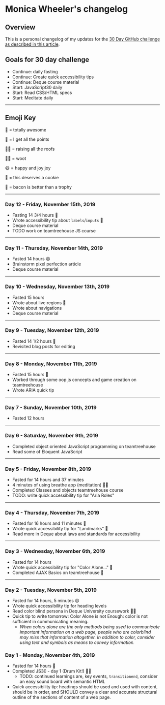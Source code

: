 # Monica Wheeler's changelog

## Overview

This is a personal changelog of my updates for the [30 Day GitHub challenge as described in this article](https://medium.com/@docix/github-30-day-challenge-7eaac41e4176). 

## Goals for 30 day challenge

- Continue: daily fasting 
- Continue: Create quick accessibility tips
- Continue: Deque course material
- Start: JavaScript30 daily
- Start: Read CSS/HTML specs
- Start: Meditate daily

---

## Emoji Key

🎉 = totally awesome

💯 = I get all the points

🙌🏻 = raising all the roofs

👏🏻 = woot

😄 = happy and joy joy

🍪 = this deserves a cookie

🥓 = bacon is better than a trophy

---

### Day 12 - Friday, November 15th, 2019

- Fasting 14 3/4 hours 🥓
- Wrote accessibility tip about `labels`/`inputs` 🎉
- Deque course material
- TODO work on teamtreehouse JS course

--- 

### Day 11 - Thursday, November 14th, 2019

- Fasted 14 hours 😄
- Brainstorm pixel perfection article
- Deque course material

--- 

### Day 10 - Wednesday, November 13th, 2019

- Fasted 15 hours
- Wrote about live regions 🙌
- Wrote about navigations
- Deque course material

---

### Day 9 - Tuesday, November 12th, 2019

- Fasted 14 1/2 hours 💯
- Revisited blog posts for editing

---

### Day 8 - Monday, November 11th, 2019

- Fasted 15 hours 🍪
- Worked through some oop js concepts and game creation on teamtreehouse
- Wrote ARIA quick tip

---

### Day 7 - Sunday, November 10th, 2019

- Fasted 12 hours

---

### Day 6 - Saturday, November 9th, 2019

- Completed object oriented JavaScript programming on teamtreehouse 
- Read some of Eloquent JavaScript
 
---

### Day 5 - Friday, November 8th, 2019

- Fasted for 14 hours and 37 minutes
- 4 minutes of using breathe app (meditation) 🙌🏻
- Completed Classes and objects teamtreehouse course
- TODO: write quick accessibility tip for "Aria Roles" 

---

### Day 4 - Thursday, November 7th, 2019

- Fasted for 16 hours and 11 minutes 🎉
- Wrote quick accessibility tip for "Landmarks" 🍪
- Read more in Deque about laws and standards for accessibility

---

### Day 3 - Wednesday, November 6th, 2019

- Fasted for 14 hours
- Wrote quick accessibility tip for "Color Alone..." 🎉
- Completed AJAX Basics on teamtreehouse 💯

---

### Day 2 - Tuesday, November 5th, 2019

- Fasted for 14 hours, 5 minutes 😄
- Wrote quick accessibility tip for heading levels
- Read color blind persona in Deque University coursework 🙌🏻
- Quick tip to write tomorrow: Color Alone is not Enough: color is not sufficient in communicating meaning. 
  - _When colors alone are the only methods being used to communicate important information on a web page, people who are colorblind may miss that information altogether. In addition to color, consider using text and symbols as means to convey information._

### Day 1 - Monday, November 4th, 2019

- Fasted for 14 hours 💯
- Completed JS30 - day 1 (Drum Kit!) 👏🏻
  - TODO: continued learnings are, key events, `transitionend`, consider an easy sound board with semantic HTML
- Quick accessibility tip: headings should be used and used with content, should be in order, and SHOULD convey a clear and accurate structural outline of the sections of content of a web page.
